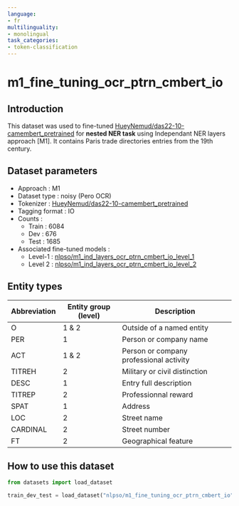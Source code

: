 ```yaml
---
language:
- fr
multilinguality:
- monolingual
task_categories:
- token-classification
---
```


# m1_fine_tuning_ocr_ptrn_cmbert_io

## Introduction

This dataset was used to fine-tuned [HueyNemud/das22-10-camembert_pretrained](https://huggingface.co/HueyNemud/das22-10-camembert_pretrained) for **nested NER task** using Independant NER layers approach [M1]. 
It contains Paris trade directories entries from the 19th century.

## Dataset parameters

* Approach : M1
* Dataset type : noisy (Pero OCR)
* Tokenizer : [HueyNemud/das22-10-camembert_pretrained](https://huggingface.co/HueyNemud/das22-10-camembert_pretrained)
* Tagging format : IO
* Counts : 
    * Train : 6084
    * Dev : 676
    * Test : 1685
* Associated fine-tuned models :
    * Level-1 : [nlpso/m1_ind_layers_ocr_ptrn_cmbert_io_level_1](https://huggingface.co/nlpso/m1_ind_layers_ocr_ptrn_cmbert_io_level_1)
    * Level 2 : [nlpso/m1_ind_layers_ocr_ptrn_cmbert_io_level_2](https://huggingface.co/nlpso/m1_ind_layers_ocr_ptrn_cmbert_io_level_2)
    
## Entity types

Abbreviation|Entity group (level)|Description
-|-|-
O |1 & 2|Outside of a named entity
PER |1|Person or company name
ACT |1 & 2|Person or company professional activity
TITREH |2|Military or civil distinction
DESC |1|Entry full description
TITREP |2|Professionnal reward
SPAT |1|Address
LOC |2|Street name
CARDINAL |2|Street number
FT |2|Geographical feature

## How to use this dataset

```python
from datasets import load_dataset

train_dev_test = load_dataset("nlpso/m1_fine_tuning_ocr_ptrn_cmbert_io")
